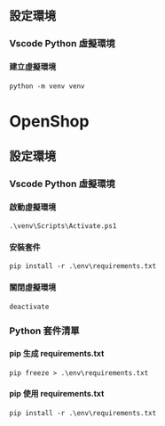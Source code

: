 ## 設定環境

### Vscode Python 虛擬環境

#### 建立虛擬環境
```
python -m venv venv
```
# OpenShop

## 設定環境

### Vscode Python 虛擬環境

#### 啟動虛擬環境
```
.\venv\Scripts\Activate.ps1
```

#### 安裝套件
```
pip install -r .\env\requirements.txt
```

#### 關閉虛擬環境
```
deactivate
```

### Python 套件清單

#### pip 生成 requirements.txt

```
pip freeze > .\env\requirements.txt
```

#### pip 使用 requirements.txt

```
pip install -r .\env\requirements.txt
```